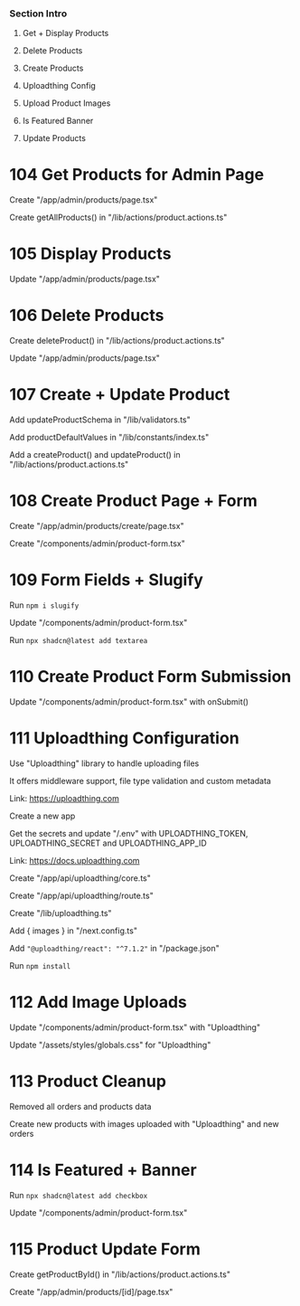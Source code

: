 ### Section Intro

1. Get + Display Products

2. Delete Products

3. Create Products

4. Uploadthing Config

5. Upload Product Images

6. Is Featured Banner

7. Update Products


# 104 Get Products for Admin Page

Create "/app/admin/products/page.tsx"

Create getAllProducts() in "/lib/actions/product.actions.ts"


# 105 Display Products

Update "/app/admin/products/page.tsx"


# 106 Delete Products

Create deleteProduct() in "/lib/actions/product.actions.ts"

Update "/app/admin/products/page.tsx"


# 107 Create + Update Product

Add updateProductSchema in "/lib/validators.ts"

Add productDefaultValues in "/lib/constants/index.ts"

Add a createProduct() and updateProduct() in "/lib/actions/product.actions.ts"


# 108 Create Product Page + Form

Create "/app/admin/products/create/page.tsx"

Create "/components/admin/product-form.tsx"


# 109 Form Fields + Slugify

Run ```npm i slugify```

Update "/components/admin/product-form.tsx"

Run ```npx shadcn@latest add textarea```


# 110 Create Product Form Submission

Update "/components/admin/product-form.tsx" with onSubmit()


# 111 Uploadthing Configuration

Use "Uploadthing" library to handle uploading files

It offers middleware support, file type validation and custom metadata

Link: https://uploadthing.com

Create a new app

Get the secrets and update "/.env" with UPLOADTHING_TOKEN, UPLOADTHING_SECRET and UPLOADTHING_APP_ID

Link: https://docs.uploadthing.com

Create "/app/api/uploadthing/core.ts"

Create "/app/api/uploadthing/route.ts"

Create "/lib/uploadthing.ts"

Add { images } in "/next.config.ts"

Add `"@uploadthing/react": "^7.1.2"` in "/package.json"

Run ```npm install```


# 112 Add Image Uploads

Update "/components/admin/product-form.tsx" with "Uploadthing"

Update "/assets/styles/globals.css" for "Uploadthing"


# 113 Product Cleanup

Removed all orders and products data

Create new products with images uploaded with "Uploadthing" and new orders


# 114 Is Featured + Banner

Run ```npx shadcn@latest add checkbox```

Update "/components/admin/product-form.tsx"


# 115 Product Update Form

Create getProductById() in "/lib/actions/product.actions.ts"

Create "/app/admin/products/[id]/page.tsx"
